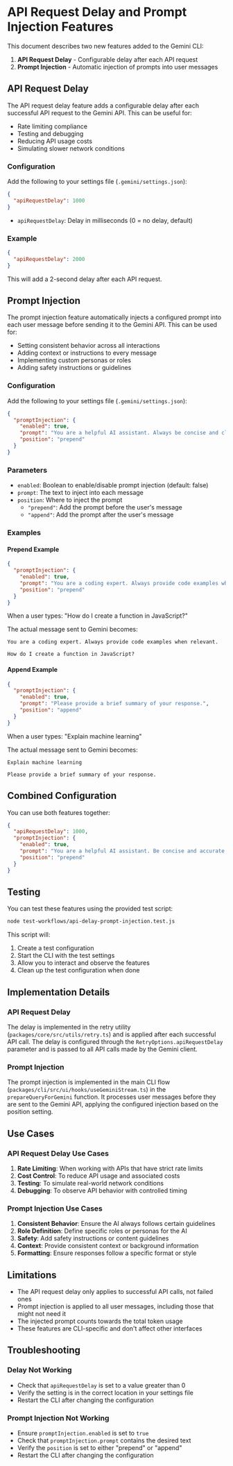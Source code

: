 # API Request Delay and Prompt Injection Features

This document describes two new features added to the Gemini CLI:

1. **API Request Delay** - Configurable delay after each API request
2. **Prompt Injection** - Automatic injection of prompts into user messages

## API Request Delay

The API request delay feature adds a configurable delay after each successful API request to the Gemini API. This can be useful for:

- Rate limiting compliance
- Testing and debugging
- Reducing API usage costs
- Simulating slower network conditions

### Configuration

Add the following to your settings file (`.gemini/settings.json`):

```json
{
  "apiRequestDelay": 1000
}
```

- `apiRequestDelay`: Delay in milliseconds (0 = no delay, default)

### Example

```json
{
  "apiRequestDelay": 2000
}
```

This will add a 2-second delay after each API request.

## Prompt Injection

The prompt injection feature automatically injects a configured prompt into each user message before sending it to the Gemini API. This can be used for:

- Setting consistent behavior across all interactions
- Adding context or instructions to every message
- Implementing custom personas or roles
- Adding safety instructions or guidelines

### Configuration

Add the following to your settings file (`.gemini/settings.json`):

```json
{
  "promptInjection": {
    "enabled": true,
    "prompt": "You are a helpful AI assistant. Always be concise and clear in your responses.",
    "position": "prepend"
  }
}
```

### Parameters

- `enabled`: Boolean to enable/disable prompt injection (default: false)
- `prompt`: The text to inject into each message
- `position`: Where to inject the prompt
  - `"prepend"`: Add the prompt before the user's message
  - `"append"`: Add the prompt after the user's message

### Examples

#### Prepend Example
```json
{
  "promptInjection": {
    "enabled": true,
    "prompt": "You are a coding expert. Always provide code examples when relevant.",
    "position": "prepend"
  }
}
```

When a user types: "How do I create a function in JavaScript?"

The actual message sent to Gemini becomes:
```
You are a coding expert. Always provide code examples when relevant.

How do I create a function in JavaScript?
```

#### Append Example
```json
{
  "promptInjection": {
    "enabled": true,
    "prompt": "Please provide a brief summary of your response.",
    "position": "append"
  }
}
```

When a user types: "Explain machine learning"

The actual message sent to Gemini becomes:
```
Explain machine learning

Please provide a brief summary of your response.
```

## Combined Configuration

You can use both features together:

```json
{
  "apiRequestDelay": 1000,
  "promptInjection": {
    "enabled": true,
    "prompt": "You are a helpful AI assistant. Be concise and accurate.",
    "position": "prepend"
  }
}
```

## Testing

You can test these features using the provided test script:

```bash
node test-workflows/api-delay-prompt-injection.test.js
```

This script will:
1. Create a test configuration
2. Start the CLI with the test settings
3. Allow you to interact and observe the features
4. Clean up the test configuration when done

## Implementation Details

### API Request Delay

The delay is implemented in the retry utility (`packages/core/src/utils/retry.ts`) and is applied after each successful API call. The delay is configured through the `RetryOptions.apiRequestDelay` parameter and is passed to all API calls made by the Gemini client.

### Prompt Injection

The prompt injection is implemented in the main CLI flow (`packages/cli/src/ui/hooks/useGeminiStream.ts`) in the `prepareQueryForGemini` function. It processes user messages before they are sent to the Gemini API, applying the configured injection based on the position setting.

## Use Cases

### API Request Delay Use Cases

1. **Rate Limiting**: When working with APIs that have strict rate limits
2. **Cost Control**: To reduce API usage and associated costs
3. **Testing**: To simulate real-world network conditions
4. **Debugging**: To observe API behavior with controlled timing

### Prompt Injection Use Cases

1. **Consistent Behavior**: Ensure the AI always follows certain guidelines
2. **Role Definition**: Define specific roles or personas for the AI
3. **Safety**: Add safety instructions or content guidelines
4. **Context**: Provide consistent context or background information
5. **Formatting**: Ensure responses follow a specific format or style

## Limitations

- The API request delay only applies to successful API calls, not failed ones
- Prompt injection is applied to all user messages, including those that might not need it
- The injected prompt counts towards the total token usage
- These features are CLI-specific and don't affect other interfaces

## Troubleshooting

### Delay Not Working
- Check that `apiRequestDelay` is set to a value greater than 0
- Verify the setting is in the correct location in your settings file
- Restart the CLI after changing the configuration

### Prompt Injection Not Working
- Ensure `promptInjection.enabled` is set to `true`
- Check that `promptInjection.prompt` contains the desired text
- Verify the `position` is set to either "prepend" or "append"
- Restart the CLI after changing the configuration 